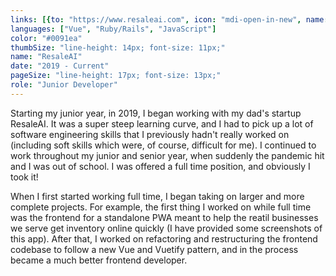 ```yaml
---
links: [{to: "https://www.resaleai.com", icon: "mdi-open-in-new", name: "ResaleAI website"}]
languages: ["Vue", "Ruby/Rails", "JavaScript"]
color: "#0091ea"
thumbSize: "line-height: 14px; font-size: 11px;"
name: "ResaleAI"
date: "2019 - Current"
pageSize: "line-height: 17px; font-size: 13px;"
role: "Junior Developer"
---
```

Starting my junior year, in 2019, I began working with my dad's startup ResaleAI. It was a super steep learning curve, and I had to pick up a lot of software engineering skills that I previously hadn't really worked on (including soft skills which were, of course, difficult for me). I continued to work throughout my junior and senior year, when suddenly the pandemic hit and I was out of school. I was offered a full time position, and obviously I took it!

When I first started working full time, I began taking on larger and more complete projects. For example, the first thing I worked on while full time was the frontend for a standalone PWA meant to help the reatil businesses we serve get inventory online quickly (I have provided some screenshots of this app). After that, I worked on refactoring and restructuring the frontend codebase to follow a new Vue and Vuetify pattern,
 and in the process became a much better frontend developer.    